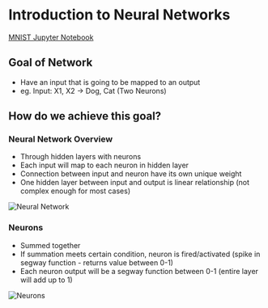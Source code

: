 # Introduction to Neural Networks

[MNIST Jupyter Notebook](http://localhost:8888/notebooks/ML/MNIST.ipynb)

## Goal of Network

* Have an input that is going to be mapped to an output
* eg. Input: X1, X2 -&gt; Dog, Cat \(Two Neurons\)

## How do we achieve this goal?

### Neural Network Overview

* Through hidden layers with neurons
* Each input will map to each neuron in hidden layer
* Connection between input and neuron have its own unique weight
* One hidden layer between input and output is linear relationship \(not complex enough for most cases\)

![Neural Network](https://github.com/lauradang/wiki/tree/02eb402295150315a637b01bda9543b0bd4c7d13/Users/lauradang/Desktop/neuralnetwork.png)

### Neurons

* Summed together
* If summation meets certain condition, neuron is fired/activated \(spike in segway function - returns value between 0-1\)
* Each neuron output will be a segway function between 0-1 \(entire layer will add up to 1\)

![Neurons](https://github.com/lauradang/wiki/tree/02eb402295150315a637b01bda9543b0bd4c7d13/Users/lauradang/Desktop/neurons.png)

